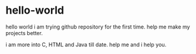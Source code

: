 # hello-world
hello world
i am trying github repository for the first time. help me make my projects better.

i am more into C, HTML and Java till date.
help me and i help you.
